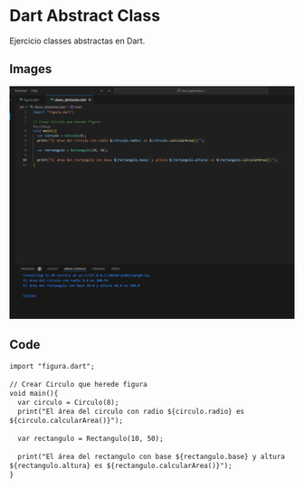 # Dart Abstract Class

Ejercicio classes abstractas en Dart.

## Images

![Abstract_Class.](./Abstract_Class.PNG)


## Code

```
import "figura.dart";

// Crear Circulo que herede figura
void main(){
  var circulo = Circulo(8);
  print("El área del circulo con radio ${circulo.radio} es ${circulo.calcularArea()}");

  var rectangulo = Rectangulo(10, 50);

  print("El área del rectangulo con base ${rectangulo.base} y altura ${rectangulo.altura} es ${rectangulo.calcularArea()}");
}
```